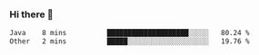 ### Hi there 👋

<!--START_SECTION:waka-->

```txt
Java    8 mins          ████████████████████░░░░░   80.24 %
Other   2 mins          █████░░░░░░░░░░░░░░░░░░░░   19.76 %
```

<!--END_SECTION:waka-->

<!--
**jerry-shao/jerry-shao** is a ✨ _special_ ✨ repository because its `README.md` (this file) appears on your GitHub profile.

Here are some ideas to get you started:

- 🔭 I’m currently working on ...
- 🌱 I’m currently learning ...
- 👯 I’m looking to collaborate on ...
- 🤔 I’m looking for help with ...
- 💬 Ask me about ...
- 📫 How to reach me: ...
- 😄 Pronouns: ...
- ⚡ Fun fact: ...
-->
